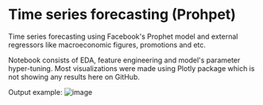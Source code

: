 # Time series forecasting (Prohpet)
Time series forecasting using Facebook's Prophet model and external regressors like macroeconomic figures, promotions and etc.

Notebook consists of EDA, feature engineering and model's parameter hyper-tuning.
Most visualizations were made using Plotly package which is not showing any results here on GitHub.

Output example:
![image](https://user-images.githubusercontent.com/56554158/186096404-11e3a24a-4f1d-4442-96a4-c2a7ddf7c439.png)
